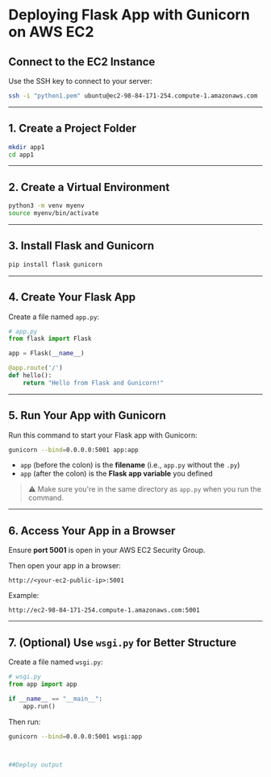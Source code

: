 
# Deploying Flask App with Gunicorn on AWS EC2

## Connect to the EC2 Instance

Use the SSH key to connect to your server:

```bash
ssh -i "python1.pem" ubuntu@ec2-98-84-171-254.compute-1.amazonaws.com
```

---

## 1. Create a Project Folder 

```bash
mkdir app1
cd app1
```

---

## 2. Create a Virtual Environment

```bash
python3 -m venv myenv
source myenv/bin/activate
```

---

## 3. Install Flask and Gunicorn

```bash
pip install flask gunicorn
```

---

## 4. Create Your Flask App

Create a file named `app.py`:

```python
# app.py
from flask import Flask

app = Flask(__name__)

@app.route('/')
def hello():
    return "Hello from Flask and Gunicorn!"
```

---

## 5. Run Your App with Gunicorn

Run this command to start your Flask app with Gunicorn:

```bash
gunicorn --bind=0.0.0.0:5001 app:app
```

- `app` (before the colon) is the **filename** (i.e., `app.py` without the `.py`)
- `app` (after the colon) is the **Flask app variable** you defined

> ⚠️ Make sure you're in the same directory as `app.py` when you run the command.

---

## 6. Access Your App in a Browser

Ensure **port 5001** is open in your AWS EC2 Security Group.

Then open your app in a browser:

```
http://<your-ec2-public-ip>:5001
```

Example:

```
http://ec2-98-84-171-254.compute-1.amazonaws.com:5001
```

---

## 7. (Optional) Use `wsgi.py` for Better Structure

Create a file named `wsgi.py`:

```python
# wsgi.py
from app import app

if __name__ == "__main__":
    app.run()
```

Then run:

```bash
gunicorn --bind=0.0.0.0:5001 wsgi:app



##Deploy output



